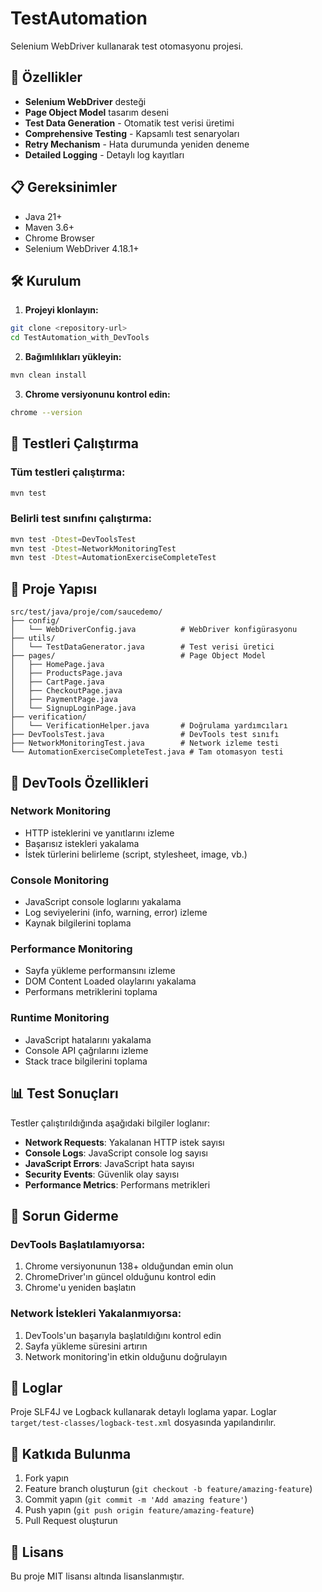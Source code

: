 # TestAutomation

Selenium WebDriver kullanarak test otomasyonu projesi.

## 🚀 Özellikler

- **Selenium WebDriver** desteği
- **Page Object Model** tasarım deseni
- **Test Data Generation** - Otomatik test verisi üretimi
- **Comprehensive Testing** - Kapsamlı test senaryoları
- **Retry Mechanism** - Hata durumunda yeniden deneme
- **Detailed Logging** - Detaylı log kayıtları

## 📋 Gereksinimler

- Java 21+
- Maven 3.6+
- Chrome Browser
- Selenium WebDriver 4.18.1+

## 🛠️ Kurulum

1. **Projeyi klonlayın:**
```bash
git clone <repository-url>
cd TestAutomation_with_DevTools
```

2. **Bağımlılıkları yükleyin:**
```bash
mvn clean install
```

3. **Chrome versiyonunu kontrol edin:**
```bash
chrome --version
```

## 🧪 Testleri Çalıştırma

### Tüm testleri çalıştırma:
```bash
mvn test
```

### Belirli test sınıfını çalıştırma:
```bash
mvn test -Dtest=DevToolsTest
mvn test -Dtest=NetworkMonitoringTest
mvn test -Dtest=AutomationExerciseCompleteTest
```



## 📁 Proje Yapısı

```
src/test/java/proje/com/saucedemo/
├── config/
│   └── WebDriverConfig.java          # WebDriver konfigürasyonu
├── utils/
│   └── TestDataGenerator.java        # Test verisi üretici
├── pages/                            # Page Object Model
│   ├── HomePage.java
│   ├── ProductsPage.java
│   ├── CartPage.java
│   ├── CheckoutPage.java
│   ├── PaymentPage.java
│   └── SignupLoginPage.java
├── verification/
│   └── VerificationHelper.java       # Doğrulama yardımcıları
├── DevToolsTest.java                 # DevTools test sınıfı
├── NetworkMonitoringTest.java        # Network izleme testi
└── AutomationExerciseCompleteTest.java # Tam otomasyon testi
```

## 🔧 DevTools Özellikleri

### Network Monitoring
- HTTP isteklerini ve yanıtlarını izleme
- Başarısız istekleri yakalama
- İstek türlerini belirleme (script, stylesheet, image, vb.)

### Console Monitoring
- JavaScript console loglarını yakalama
- Log seviyelerini (info, warning, error) izleme
- Kaynak bilgilerini toplama

### Performance Monitoring
- Sayfa yükleme performansını izleme
- DOM Content Loaded olaylarını yakalama
- Performans metriklerini toplama

### Runtime Monitoring
- JavaScript hatalarını yakalama
- Console API çağrılarını izleme
- Stack trace bilgilerini toplama

## 📊 Test Sonuçları

Testler çalıştırıldığında aşağıdaki bilgiler loglanır:

- **Network Requests**: Yakalanan HTTP istek sayısı
- **Console Logs**: JavaScript console log sayısı
- **JavaScript Errors**: JavaScript hata sayısı
- **Security Events**: Güvenlik olay sayısı
- **Performance Metrics**: Performans metrikleri

## 🐛 Sorun Giderme

### DevTools Başlatılamıyorsa:
1. Chrome versiyonunun 138+ olduğundan emin olun
2. ChromeDriver'ın güncel olduğunu kontrol edin
3. Chrome'u yeniden başlatın

### Network İstekleri Yakalanmıyorsa:
1. DevTools'un başarıyla başlatıldığını kontrol edin
2. Sayfa yükleme süresini artırın
3. Network monitoring'in etkin olduğunu doğrulayın

## 📝 Loglar

Proje SLF4J ve Logback kullanarak detaylı loglama yapar. Loglar `target/test-classes/logback-test.xml` dosyasında yapılandırılır.

## 🤝 Katkıda Bulunma

1. Fork yapın
2. Feature branch oluşturun (`git checkout -b feature/amazing-feature`)
3. Commit yapın (`git commit -m 'Add amazing feature'`)
4. Push yapın (`git push origin feature/amazing-feature`)
5. Pull Request oluşturun

## 📄 Lisans

Bu proje MIT lisansı altında lisanslanmıştır.